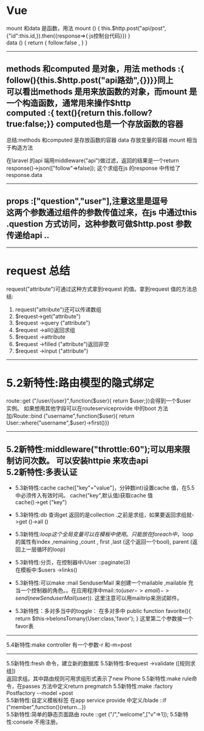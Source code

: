 # Vue 
mount 和data 是函数，用法
mount () { this.$http.post("api/post",
{"id":this.id,}).then({response=>{
js控制台代码}})  }  
data () { return {
follow:false ,
} }  

-------
methods 和computed 是对象，用法
methods :{
follow(){this.$http.post("api路劲",{})}}同上  
可以看出methods 是用来放函数的对象，而mount 是一个构造函数，通常用来操作$http   
computed :{
text(){return this.follow?true:false;}}
computed也是一个存放函数的容器  
-------
总结:methods 和computed 是存放函数的容器
data 存放变量的容器
mount 相当于构造方法

在laravel 的api 端用middleware("api")做过滤，返回的结果是一个return response()->json(["follow"=>false]);  这个求组在js 的response 中传给了response.data  

-------
props :["question","user"],注意这里是逗号  
这两个参数通过组件的参数传值过来，在js 中通过this .question 方式访问，这种参数可做$http.post 参数传递给api ..
-------
-------
# request 总结
request("attribute")可通过这种方式拿到request 的值。拿到request 值的方法总结:

1. request("attribute")还可以传递数组
2. $request->get("attribute")
3. $request ->query ("attribute")
4. $request ->all()返回求组
5. $request ->attribute 
6. $request ->filled ("attribute")返回非空
7. $request ->input ("attribute")

-------
# 5.2新特性:路由模型的隐式绑定  
route::get ("/user/{user}",function($user){
return $user;})会得到一个$user 实例。
如果想用其他字段可以在routeserviceprovide 中的boot 方法加/Route::bind ("username",function($user){
return User::where("username",$user)->first()})

-------
5.2新特性:middleware("throttle:60");可以用来限制访问次数。
可以安装httpie 来攻击api   
5.2新特性:多表认证
-------
- 5.3新特性:cache 
cache(["key"="value"]，分钟数int)设置cache 值，在5.5中必须传入有效时间。
cache("key",默认值)获取cache 值  
cache()->get ("key")  

- 5.3新特性:db 查询get 返回的是collection .之前是求组，如果要返回求组就->get ()->all ()  

- 5.3新特性:$loop 这个全局变量可以在模板中使用。只能放在foreach 中，$loop的属性有index ,remaining ,count ,
first ,last (这个返回一个bool),
parent (返回上一层循环的loop)  

- 5.3新特性:分页，在控制器中/User ::paginate(3)  
在模板中:$users ->links()

- 5.3新特性:可以make :mail SenduserMail 来创建一个mailable ,mailable 充当一个控制器的角色。。在应用程序中mail::to($user->email)->send (new SenduserMail($user)).
这里注意可以用mailtrip来测试邮件。
- 5.3新特性：多对多当中的toggle：
在多对多中
public function favorite(){
    return $this->belonsTomany(User:class,'favor');
}
这里第二个参数接一个favor表

-------

5.4新特性:make controller 有一个参数-r 和-m=post   


-------

5.5新特性:fresh 命令，建立新的数据库
5.5新特性:$request ->validate ([规则求组])  
返回求组。其中路由规则可用求组形式表示了new Phone 
5.5新特性:make rule命令，在passes 方法中定义return pregmatch 
5.5新特性:make :factory Postfactory --model =post   
5.5新特性:自定义模板标签
在app service provide 中定义/blade ::if ("member",function(){return…})  
5.5新特性:简单的静态页面路由
route ::get ("/","welcome",["v"=>1]);
5.5新特性:consele 不用注册。


